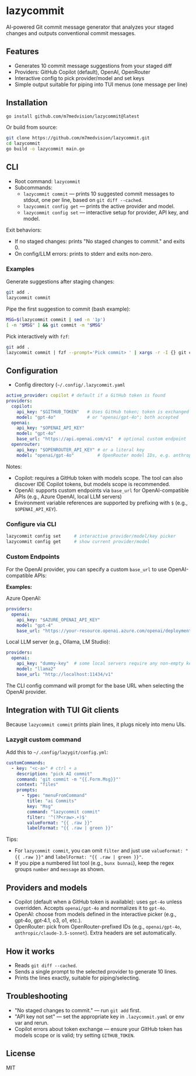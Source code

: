 # lazycommit

AI-powered Git commit message generator that analyzes your staged changes and outputs conventional commit messages.

## Features

- Generates 10 commit message suggestions from your staged diff
- Providers: GitHub Copilot (default), OpenAI, OpenRouter
- Interactive config to pick provider/model and set keys
- Simple output suitable for piping into TUI menus (one message per line)

## Installation

```bash
go install github.com/m7medvision/lazycommit@latest
```

Or build from source:

```bash
git clone https://github.com/m7medvision/lazycommit.git
cd lazycommit
go build -o lazycommit main.go
```

## CLI

- Root command: `lazycommit`
- Subcommands:
  - `lazycommit commit` — prints 10 suggested commit messages to stdout, one per line, based on `git diff --cached`.
  - `lazycommit config get` — prints the active provider and model.
  - `lazycommit config set` — interactive setup for provider, API key, and model.

Exit behaviors:
- If no staged changes: prints "No staged changes to commit." and exits 0.
- On config/LLM errors: prints to stderr and exits non‑zero.

### Examples

Generate suggestions after staging changes:

```bash
git add .
lazycommit commit
```

Pipe the first suggestion to commit (bash example):

```bash
MSG=$(lazycommit commit | sed -n '1p')
[ -n "$MSG" ] && git commit -m "$MSG"
```

Pick interactively with `fzf`:

```bash
git add .
lazycommit commit | fzf --prompt='Pick commit> ' | xargs -r -I {} git commit -m "{}"
```

## Configuration

- Config directory (`~/.config/.lazycommit.yaml`

```yaml
active_provider: copilot # default if a GitHub token is found
providers:
  copilot:
    api_key: "$GITHUB_TOKEN"   # Uses GitHub token; token is exchanged internally
    model: "gpt-4o"            # or "openai/gpt-4o"; both accepted
  openai:
    api_key: "$OPENAI_API_KEY"
    model: "gpt-4o"
    base_url: "https://api.openai.com/v1"  # optional custom endpoint
  openrouter:
    api_key: "$OPENROUTER_API_KEY" # or a literal key
    model: "openai/gpt-4o"         # OpenRouter model IDs, e.g. anthropic/claude-3.5-sonnet
```

Notes:
- Copilot: requires a GitHub token with models scope. The tool can also discover IDE Copilot tokens, but models scope is recommended.
- OpenAI: supports custom endpoints via `base_url` for OpenAI-compatible APIs (e.g., Azure OpenAI, local LLM servers)
- Environment variable references are supported by prefixing with `$` (e.g., `$OPENAI_API_KEY`).

### Configure via CLI

```bash
lazycommit config set     # interactive provider/model/key picker
lazycommit config get     # show current provider/model
```

### Custom Endpoints

For the OpenAI provider, you can specify a custom `base_url` to use OpenAI-compatible APIs:

**Examples:**

Azure OpenAI:
```yaml
providers:
  openai:
    api_key: "$AZURE_OPENAI_API_KEY"
    model: "gpt-4"
    base_url: "https://your-resource.openai.azure.com/openai/deployments/your-deployment/chat/completions"
```

Local LLM server (e.g., Ollama, LM Studio):
```yaml
providers:
  openai:
    api_key: "dummy-key"  # some local servers require any non-empty key
    model: "llama2"
    base_url: "http://localhost:11434/v1"
```

The CLI config command will prompt for the base URL when selecting the OpenAI provider.

## Integration with TUI Git clients

Because `lazycommit commit` prints plain lines, it plugs nicely into menu UIs.

### Lazygit custom command

Add this to `~/.config/lazygit/config.yml`:

```yaml
customCommands:
  - key: "<c-a>" # ctrl + a
    description: "pick AI commit"
    command: 'git commit -m "{{.Form.Msg}}"'
    context: "files"
    prompts:
      - type: "menuFromCommand"
        title: "ai Commits"
        key: "Msg"
        command: "lazycommit commit"
        filter: '^(?P<raw>.+)$'
        valueFormat: "{{ .raw }}"
        labelFormat: "{{ .raw | green }}"
```

Tips:
- For `lazycommit commit`, you can omit `filter` and just use `valueFormat: "{{ .raw }}"` and `labelFormat: "{{ .raw | green }}"`.
- If you pipe a numbered list tool (e.g., `bunx bunnai`), keep the regex groups `number` and `message` as shown.

## Providers and models

- Copilot (default when a GitHub token is available): uses `gpt-4o` unless overridden. Accepts `openai/gpt-4o` and normalizes it to `gpt-4o`.
- OpenAI: choose from models defined in the interactive picker (e.g., gpt‑4o, gpt‑4.1, o3, o1, etc.).
- OpenRouter: pick from OpenRouter-prefixed IDs (e.g., `openai/gpt-4o`, `anthropic/claude-3.5-sonnet`). Extra headers are set automatically.

## How it works

- Reads `git diff --cached`.
- Sends a single prompt to the selected provider to generate 10 lines.
- Prints the lines exactly, suitable for piping/selecting.

## Troubleshooting

- "No staged changes to commit." — run `git add` first.
- "API key not set" — set the appropriate key in `.lazycommit.yaml` or env var and rerun.
- Copilot errors about token exchange — ensure your GitHub token has models scope or is valid; try setting `GITHUB_TOKEN`.

## License

MIT
